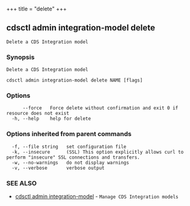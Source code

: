 +++
title = "delete"
+++
## cdsctl admin integration-model delete

`Delete a CDS Integration model`

### Synopsis

`Delete a CDS Integration model`

```
cdsctl admin integration-model delete NAME [flags]
```

### Options

```
      --force   Force delete without confirmation and exit 0 if resource does not exist
  -h, --help    help for delete
```

### Options inherited from parent commands

```
  -f, --file string   set configuration file
  -k, --insecure      (SSL) This option explicitly allows curl to perform "insecure" SSL connections and transfers.
  -w, --no-warnings   do not display warnings
  -v, --verbose       verbose output
```

### SEE ALSO

* [cdsctl admin integration-model](/manual/components/cdsctl/admin/integration-model/)	 - `Manage CDS Integration models`

